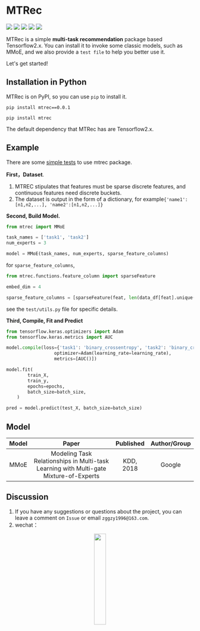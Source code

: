 # MTRec

<p align="left">
  <img src='https://img.shields.io/badge/python-3.6+-blue'>
  <img src='https://img.shields.io/badge/Tensorflow-2.0+-blue'>
  <img src='https://img.shields.io/badge/pipy-v0.0.1-blue'>
  <img src='https://img.shields.io/badge/NumPy-1.17-brightgreen'>
  <img src='https://img.shields.io/badge/pandas-1.0.5-brightgreen'>
</p>

MTRec is a simple **multi-task recommendation** package based Tensorflow2.x. You can install it to invoke some classic models, such as MMoE, and we also provide a `test file` to help you better use it.

Let's get started!



## Installation in Python

MTRec is on PyPI, so you can use `pip` to install it.

```
pip install mtrec==0.0.1

pip install mtrec
```

The default dependency that MTRec has are Tensorflow2.x. 



## Example

There are some [simple tests](test) to use mtrec package.

**First，Dataset**. 

1. MTREC stipulates that features must be sparse discrete features, and continuous features need discrete buckets.
2. The dataset is output in the form of a dictionary, for example`{'name1':[n1,n2,...], 'name2':[n1,n2,...]}`

**Second, Build Model.**

```python
from mtrec import MMoE

task_names = ['task1', 'task2']
num_experts = 3

model = MMoE(task_names, num_experts, sparse_feature_columns)
```

for `sparse_feature_columns`,

```python
from mtrec.functions.feature_column import sparseFeature

embed_dim = 4

sparse_feature_columns = [sparseFeature(feat, len(data_df[feat].unique()), embed_dim=embed_dim) for feat in sparse_features]
```

see the `test/utils.py` file for specific details.

**Third, Compile, Fit and Predict**

```python
from tensorflow.keras.optimizers import Adam
from tensorflow.keras.metrics import AUC

model.compile(loss={'task1': 'binary_crossentropy', 'task2': 'binary_crossentropy'},
                  optimizer=Adam(learning_rate=learning_rate),
                  metrics=[AUC()])

model.fit(
        train_X,
        train_y,
        epochs=epochs,
        batch_size=batch_size,
    )

pred = model.predict(test_X, batch_size=batch_size)
```



## Model

| Model |                            Paper                             | Published | Author/Group |
| :---: | :----------------------------------------------------------: | :-------: | :----------: |
| MMoE  | Modeling Task Relationships in Multi-task Learning with Multi-gate Mixture-of-Experts | KDD, 2018 |    Google    |



## Discussion

1. If you have any suggestions or questions about the project, you can leave a comment on `Issue` or email `zggzy1996@163.com`.
2. wechat：

<div align=center><img src="https://cdn.jsdelivr.net/gh/BlackSpaceGZY/cdn/img/weixin.jpg" width="25%"/></div>
